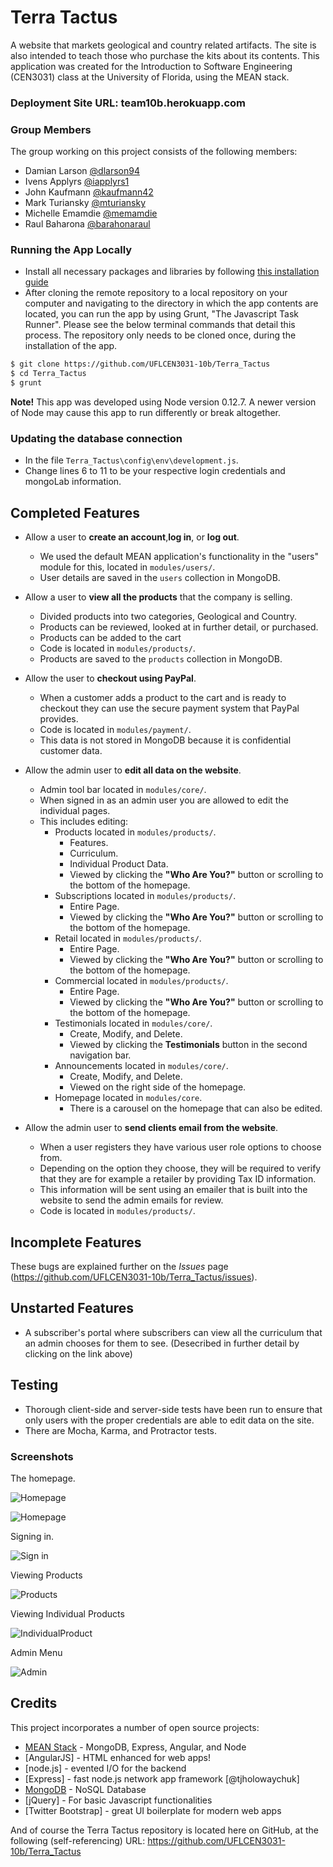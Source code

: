 # Terra Tactus
A website that markets geological and country related artifacts. The site is also intended to teach those who purchase the kits about its contents.
This application was created for the Introduction to Software Engineering (CEN3031) class at the University of Florida, using the MEAN stack.

### Deployment Site URL: team10b.herokuapp.com

### Group Members
The group working on this project consists of the following members:
- Damian Larson [@dlarson94](https://github.com/dlarson94)
- Ivens Applyrs [@iapplyrs1](https://github.com/iapplyrs1)
- John Kaufmann [@kaufmann42](https://github.com/kaufmann42)
- Mark Turiansky [@mturiansky](https://github.com/mturiansky)
- Michelle Emamdie [@memamdie](https://github.com/memamdie)
- Raul Baharona [@barahonaraul](https://github.com/barahonaraul)

### Running the App Locally
- Install all necessary packages and libraries by following [this installation guide](https://docs.google.com/document/d/1B7aqptx0jsWHLqm7W9BT1oKHYNCKkvwtjjUtsj6C-ks/edit?pli=1)
- After cloning the remote repository to a local repository on your computer and navigating to the directory in which the app contents are located, you can run the app by using Grunt, "The Javascript Task Runner". Please see the below terminal commands that detail this process. The repository only needs to be cloned once, during the installation of the app.

```sh
$ git clone https://github.com/UFLCEN3031-10b/Terra_Tactus
$ cd Terra_Tactus
$ grunt
```

**Note!** This app was developed using Node version 0.12.7. A newer version of Node may cause this app to run differently or break altogether.

### Updating the database connection
- In the file `Terra_Tactus\config\env\development.js`.
- Change lines 6 to 11 to be your respective login credentials and mongoLab information.

## Completed Features
- Allow a user to **create an account**,**log in**, or **log out**.
    - We used the default MEAN application's functionality in the "users" module for this, located in `modules/users/`.
    - User details are saved in the `users` collection in MongoDB.


- Allow a user to **view all the products** that the company is selling.
    - Divided products into two categories, Geological and Country.
    - Products can be reviewed, looked at in further detail, or purchased.
    - Products can be added to the cart
    - Code is located in `modules/products/`.
    - Products are saved to the `products` collection in MongoDB.


- Allow the user to **checkout using PayPal**.
	- When a customer adds a product to the cart and is ready to checkout they can use the secure payment system that PayPal provides.
	- Code is located in `modules/payment/`.
	- This data is not stored in MongoDB because it is confidential customer data.


- Allow the admin user to **edit all data on the website**.
    - Admin tool bar located in `modules/core/`.
    - When signed in as an admin user you are allowed to edit the individual pages.
    - This includes editing:
        - Products located in `modules/products/`.
            - Features.
            - Curriculum.
            - Individual Product Data.
            -  Viewed by clicking the **"Who Are You?"** button or scrolling to the bottom of the homepage.
        - Subscriptions located in `modules/products/`.
            - Entire Page.
            -  Viewed by clicking the **"Who Are You?"** button or scrolling to the bottom of the homepage.
        - Retail located in `modules/products/`.
            - Entire Page.
            - Viewed by clicking the **"Who Are You?"** button or scrolling to the bottom of the homepage.
        - Commercial located in `modules/products/`.
            -  Entire Page.
            -  Viewed by clicking the **"Who Are You?"** button or scrolling to the bottom of the homepage.
        - Testimonials located in `modules/core/`.
            - Create, Modify, and Delete.
            - Viewed by clicking the **Testimonials** button in the second navigation bar.
        - Announcements located in `modules/core/`.
            -  Create, Modify, and Delete.
            -  Viewed on the right side of the homepage.
        - Homepage located in `modules/core`.
            - There is a carousel on the homepage that can also be edited.
- Allow the admin user to **send clients email from the website**.
    - When a user registers they have various user role options to choose from.
    - Depending on the option they choose, they will be required to verify that they are for example a retailer by providing Tax ID information.
    - This information will be sent using an emailer that is built into the website to send the admin emails for review.
    - Code is located in `modules/products/`.


## Incomplete Features

These bugs are explained further on the *Issues* page (https://github.com/UFLCEN3031-10b/Terra_Tactus/issues).

## Unstarted Features

- A subscriber's portal where subscribers can view all the curriculum that an admin chooses for them to see. (Desecribed in further detail by clicking on the link above)

## Testing
- Thorough client-side and server-side tests have been run to ensure that only users with the proper credentials are able to edit data on the site.
- There are Mocha, Karma, and Protractor tests.
### Screenshots
The homepage.

![Homepage](modules/core/client/img/screenshots/home.png)


![Homepage](modules/core/client/img/screenshots/home2.png)

Signing in.

![Sign in](modules/core/client/img/screenshots/signIn.png)

Viewing Products

![Products](modules/core/client/img/screenshots/prod.png)

Viewing Individual Products

![IndividualProduct](modules/core/client/img/screenshots/individualProd.png)

Admin Menu

![Admin](modules/core/client/img/screenshots/admin.png)

## Credits

This project incorporates a number of open source projects:

* [MEAN Stack](http://mean.io/#!/) - MongoDB, Express, Angular, and Node
* [AngularJS] - HTML enhanced for web apps!
* [node.js] - evented I/O for the backend
* [Express] - fast node.js network app framework [@tjholowaychuk]
* [MongoDB](https://www.mongodb.org/) - NoSQL Database
* [jQuery] - For basic Javascript functionalities
* [Twitter Bootstrap] - great UI boilerplate for modern web apps

And of course the Terra Tactus repository is located here on GitHub, at the following (self-referencing) URL: https://github.com/UFLCEN3031-10b/Terra_Tactus
